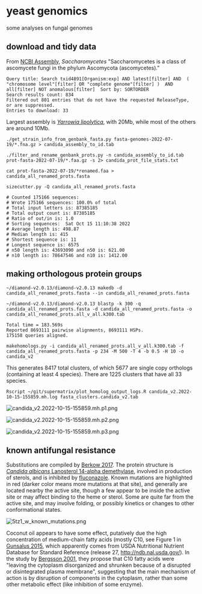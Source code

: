 # yeast genomics #
some analyses on fungal genomes

## download and tidy data ##
From [NCBI Assembly](https://www.ncbi.nlm.nih.gov/assembly/?term=txid4891[Organism:exp]), *Saccharomycetes* "Saccharomycetes is a class of ascomycete fungi in the phylum Ascomycota (ascomycetes)."

```
Query title: Search txid4891[Organism:exp] AND latest[filter] AND  ( "chromosome level"[filter] OR "complete genome"[filter] )  AND all[filter] NOT anomalous[filter]  Sort by: SORTORDER
Search results count: 834
Filtered out 801 entries that do not have the requested ReleaseType, or are suppressed.
Entries to download: 33
```

Largest assembly is [*Yarrowia lipolytica*](https://www.ncbi.nlm.nih.gov/data-hub/genome/GCF_000002525.2/), with 20Mb, while most of the others are around 10Mb.

`./get_strain_info_from_genbank_fasta.py fasta-genomes-2022-07-19/*.fna.gz > candida_assembly_to_id.tab`

`./filter_and_rename_genbank_prots.py -n candida_assembly_to_id.tab prot-fasta-2022-07-19/*.faa.gz -s 2> candida_prot_file_stats.txt`

`cat prot-fasta-2022-07-19/*renamed.faa > candida_all_renamed_prots.fasta`

```
sizecutter.py -Q candida_all_renamed_prots.fasta

# Counted 175166 sequences:
# Wrote 175166 sequences: 100.0% of total
# Total input letters is: 87385185
# Total output count is: 87385185
# Ratio of out/in is: 1.0
# Sorting sequences:  Sat Oct 15 11:10:38 2022
# Average length is: 498.87
# Median length is: 415
# Shortest sequence is: 11
# Longest sequence is: 6575
# n50 length is: 43693090 and n50 is: 621.00
# n10 length is: 78647546 and n10 is: 1412.00
```

## making orthologous protein groups ##

`~/diamond-v2.0.13/diamond-v2.0.13 makedb -d candida_all_renamed_prots.fasta --in candida_all_renamed_prots.fasta`

`~/diamond-v2.0.13/diamond-v2.0.13 blastp -k 300 -q candida_all_renamed_prots.fasta -d candida_all_renamed_prots.fasta -o candida_all_renamed_prots.all_v_all.k300.tab`

```
Total time = 183.569s
Reported 8693111 pairwise alignments, 8693111 HSPs.
175158 queries aligned.
```

`makehomologs.py -i candida_all_renamed_prots.all_v_all.k300.tab -f candida_all_renamed_prots.fasta -p 234 -M 500 -T 4 -b 0.5 -H 10 -o candida_v2`

This generates 8417 total clusters, of which 5677 are single copy orthologs (containing at least 4 species). There are 1225 clusters that have all 33 species.

`Rscript ~/git/supermatrix/plot_homolog_output_logs.R candida_v2.2022-10-15-155859.mh.log fasta_clusters.candida_v2.tab`

![candida_v2.2022-10-15-155859.mh.p1.png](https://github.com/wrf/yeast-genomics/blob/master/images/candida_v2.2022-10-15-155859.mh.p1.png)

![candida_v2.2022-10-15-155859.mh.p2.png](https://github.com/wrf/yeast-genomics/blob/master/images/candida_v2.2022-10-15-155859.mh.p2.png)

![candida_v2.2022-10-15-155859.mh.p3.png](https://github.com/wrf/yeast-genomics/blob/master/images/candida_v2.2022-10-15-155859.mh.p3.png)

## known antifungal resistance ##

Substitutions are compiled by [Berkow 2017](https://www.ncbi.nlm.nih.gov/pmc/articles/PMC5546770/). The protein structure is [*Candida albicans* Lanosterol 14-alpha demethylase](https://www.uniprot.org/uniprotkb/P10613/entry), involved in production of sterols, and is inhibited by [fluconazole](https://en.wikipedia.org/wiki/Fluconazole). Known mutations are highlighted in red (darker color means more mutations at that site), and generally are located nearby the active site, though a few appear to be inside the active site or may affect binding to the heme or sterol. Some are quite far from the active site, and may involve folding, or possibly kinetics or changes to other conformational states.

![5tz1_w_known_mutations.png](https://github.com/wrf/yeast-genomics/blob/master/images/5tz1_w_known_mutations.png)

Coconut oil appears to have some effect, putatively due the high concentration of medium-chain fatty acids (mostly C10, see Figure 1 in [Gunsalus 2015](https://journals.asm.org/doi/10.1128/mSphere.00020-15), which apparently comes from USDA Nutritional Nutrient Database for Standard Reference (release 27, http://ndb.nal.usda.gov/). In the study by [Bergsson 2001](https://www.ncbi.nlm.nih.gov/pmc/articles/PMC90807/), they propose that C10 fatty acids were "leaving the cytoplasm disorganized and shrunken because of a disrupted or disintegrated plasma membrane", suggesting that the main mechanism of action is by disruption of components in the cytoplasm, rather than some other metabolic effect (like inhibition of some enzyme).











